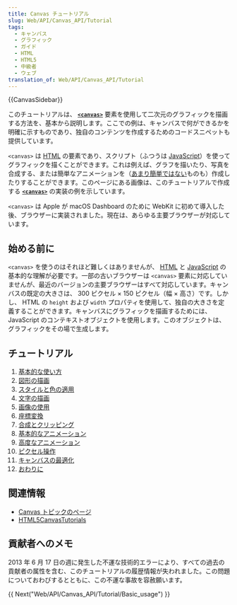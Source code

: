 ```yaml
---
title: Canvas チュートリアル
slug: Web/API/Canvas_API/Tutorial
tags:
  - キャンバス
  - グラフィック
  - ガイド
  - HTML
  - HTML5
  - 中級者
  - ウェブ
translation_of: Web/API/Canvas_API/Tutorial
---
```

{{CanvasSidebar}}

このチュートリアルは、 [**`<canvas>`**](/ja/docs/Web/HTML/Element/canvas) 要素を使用して二次元のグラフィックを描画する方法を、基本から説明します。ここでの例は、キャンバスで何ができるかを明確に示すものであり、独自のコンテンツを作成するためのコードスニペットも提供しています。

`<canvas>` は [HTML](/ja/docs/Web/HTML) の要素であり、スクリプト（ふつうは [JavaScript](/ja/docs/Glossary/JavaScript)）を使ってグラフィックを描くことができます。これは例えば、グラフを描いたり、写真を合成する、または簡単なアニメーションを（[あまり簡単ではない](/ja/docs/Web/API/Canvas_API/A_basic_ray-caster)ものも）作成したりすることができます。このページにある画像は、このチュートリアルで作成する [**`<canvas>`**](/ja/docs/Web/HTML/Element/canvas) の実装の例を示しています。

`<canvas>` は Apple が macOS Dashboard のために WebKit に初めて導入した後、ブラウザーに実装されました。現在は、あらゆる主要ブラウザーが対応しています。

## 始める前に

`<canvas>` を使うのはそれほど難しくはありませんが、 [HTML](/ja/docs/Web/HTML) と [JavaScript](/ja/docs/Web/JavaScript) の基本的な理解が必要です。一部の古いブラウザーは `<canvas>` 要素に対応していませんが、最近のバージョンの主要ブラウザーはすべて対応しています。キャンバスの既定の大きさは、 300 ピクセル × 150 ピクセル（幅 × 高さ）です。しかし、 HTML の `height` および `width` プロパティを使用して、独自の大きさを定義することができます。キャンバスにグラフィックを描画するためには、JavaScript のコンテキストオブジェクトを使用します。このオブジェクトは、グラフィックをその場で生成します。

## チュートリアル

1. [基本的な使い方](/ja/docs/Web/API/Canvas_API/Tutorial/Basic_usage)
2. [図形の描画](/ja/docs/Web/API/Canvas_API/Tutorial/Drawing_shapes)
3. [スタイルと色の適用](/ja/docs/Web/API/Canvas_API/Tutorial/Applying_styles_and_colors)
4. [文字の描画](/ja/docs/Web/API/Canvas_API/Tutorial/Drawing_text)
5. [画像の使用](/ja/docs/Web/API/Canvas_API/Tutorial/Using_images)
6. [座標変換](/ja/docs/Web/API/Canvas_API/Tutorial/Transformations)
7. [合成とクリッピング](/ja/docs/Web/API/Canvas_API/Tutorial/Compositing)
8. [基本的なアニメーション](/ja/docs/Web/API/Canvas_API/Tutorial/Basic_animations)
9. [高度なアニメーション](/ja/docs/Web/API/Canvas_API/Tutorial/Advanced_animations)
10. [ピクセル操作](/ja/docs/Web/API/Canvas_API/Tutorial/Pixel_manipulation_with_canvas)
11. [キャンバスの最適化](/ja/docs/Web/API/Canvas_API/Tutorial/Optimizing_canvas)
12. [おわりに](/ja/docs/Web/API/Canvas_API/Tutorial/Finale)

## 関連情報

- [Canvas トピックのページ](/ja/docs/Web/API/Canvas_API)
- [HTML5CanvasTutorials](https://www.html5canvastutorials.com/)

## 貢献者へのメモ

2013 年 6 月 17 日の週に発生した不運な技術的エラーにより、すべての過去の貢献者の属性を含む、このチュートリアルの履歴情報が失われました。この問題についておわびするとともに、この不運な事故を容赦願います。

{{ Next("Web/API/Canvas_API/Tutorial/Basic_usage") }}
